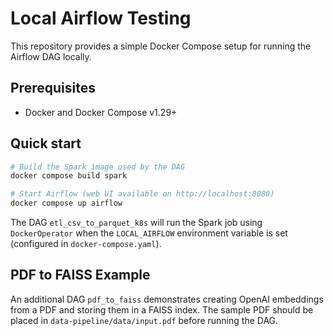 # Local Airflow Testing

This repository provides a simple Docker Compose setup for running the Airflow DAG locally.

## Prerequisites
- Docker and Docker Compose v1.29+

## Quick start
```bash
# Build the Spark image used by the DAG
docker compose build spark

# Start Airflow (web UI available on http://localhost:8080)
docker compose up airflow
```

The DAG `etl_csv_to_parquet_k8s` will run the Spark job using `DockerOperator` when the `LOCAL_AIRFLOW` environment variable is set (configured in `docker-compose.yaml`).

## PDF to FAISS Example

An additional DAG `pdf_to_faiss` demonstrates creating OpenAI embeddings from a PDF
and storing them in a FAISS index. The sample PDF should be placed in
`data-pipeline/data/input.pdf` before running the DAG.
